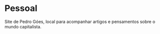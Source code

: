 Pessoal
=======

Site de Pedro Góes, local para acompanhar artigos e pensamentos sobre o mundo capitalista.
